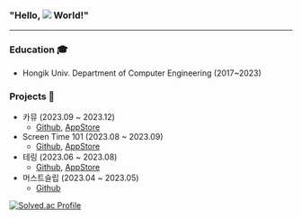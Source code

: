 ### **"Hello, <img src="https://img.shields.io/badge/iOS-000000?style=plastic&&logo=Apple&logoColor=white"/> World!"**

---




### Education 🎓
- Hongik Univ. Department of Computer Engineering (2017~2023)

### Projects 🚀
- 카뮤 (2023.09 ~ 2023.12)
  - [Github](https://github.com/DeveloperAcademy-POSTECH/MacC-Team-DGC), [AppStore](https://apps.apple.com/us/app/%EC%B9%B4%EB%AE%A4-carmu/id6467243718)
- Screen Time 101 (2023.08 ~ 2023.09)
  - [Github](https://github.com/DeveloperAcademy-POSTECH/MacC-Team-DGC](https://github.com/CoffeeNaeriRei/ScreenTime_Barebones)), [AppStore](https://apps.apple.com/us/app/%EC%B9%B4%EB%AE%A4-carmu/id6467243718](https://apps.apple.com/kr/app/screen-time-101/id6462151745))
- 테링 (2023.06 ~ 2023.08)
  - [Github](https://github.com/DeveloperAcademy-POSTECH/MC3-Team9-F4), [AppStore](https://apps.apple.com/kr/app/tering/id6464368312)
- 머스트슬립 (2023.04 ~ 2023.05)
  - [Github](https://github.com/DeveloperAcademy-POSTECH/MC2-Team18-sunghoyazaza)

<!--
### ⚙️🛠️

<img src="https://img.shields.io/badge/Swift-F05138?style=flat&logo=Swift&logoColor=white"/> <img src="https://img.shields.io/badge/Python-3776AB?style=flat&logo=Python&logoColor=white"/> <img src="https://img.shields.io/badge/JavaScript-F7DF1E?style=flat&logo=JavaScript&logoColor=white"/>

<img src="https://img.shields.io/badge/React-61DAFB?style=flat&logo=React&logoColor=white"/> <img src="https://img.shields.io/badge/React%20Native-61DAFB?style=flat&logo=React&logoColor=white"/> <img src="https://img.shields.io/badge/Django-092E20?style=flat&logo=Django&logoColor=white"/> <img src="https://img.shields.io/badge/scikit%20learn-F7931E?style=flat&logo=scikit-learn&logoColor=white"/> <img src="https://img.shields.io/badge/TensorFlow-FF6F00?style=flat&logo=TensorFlow&logoColor=white"/> <img src="https://img.shields.io/badge/Keras-D00000?style=flat&logo=Keras&logoColor=white"/>

<img src="https://img.shields.io/badge/GitHub-181717?style=plastic&logo=GitHub&logoColor=white"/> <img src="https://img.shields.io/badge/Git-F05032?style=plastic&logo=Git&logoColor=white"/> <img src="https://img.shields.io/badge/Firebase-FFCA28?style=plastic&logo=Firebase&logoColor=white"/>
-->



[![Solved.ac Profile](http://mazassumnida.wtf/api/generate_badge?boj=rei1998)](https://solved.ac/rei1998)


<!--
[![kybeen's GitHub stats](https://github-readme-stats.vercel.app/api?username=kybeen)](https://github.com/kybeen/github-readme-stats)
![Top Langs](https://github-readme-stats.vercel.app/api/top-langs/?username=kybeen&layout=compact&theme=tokyonight)
-->
